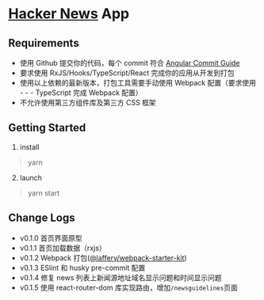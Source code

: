 # [Hacker News](https://news.ycombinator.com/) App

## Requirements

- 使用 Github 提交你的代码，每个 commit 符合 [Angular Commit Guide](https://github.com/angular/angular/blob/master/CONTRIBUTING.md#commit)
- 要求使用 RxJS/Hooks/TypeScript/React 完成你的应用从开发到打包
- 使用以上依赖的最新版本，打包工具需要手动使用 Webpack 配置（要求使用 - - - TypeScript 完成 Webpack 配置）
- 不允许使用第三方组件库及第三方 CSS 框架

## Getting Started

1. install

> yarn

2. launch

> yarn start

## Change Logs

- v0.1.0 首页界面原型
- v0.1.1 首页加载数据（rxjs）
- v0.1.2 Webpack 打包([@laffery/webpack-starter-kit](https://www.npmjs.com/package/@laffery/webpack-starter-kit))
- v0.1.3 ESlint 和 husky pre-commit 配置
- v0.1.4 修复 news 列表上新闻源地址域名显示问题和时间显示问题
- v0.1.5 使用 react-router-dom 库实现路由，增加`/newsguidelines`页面

